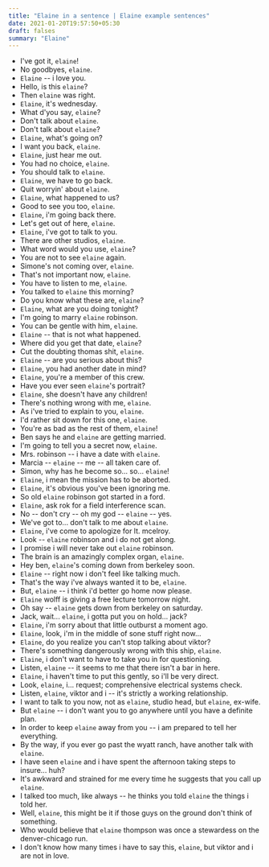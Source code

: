 ```yaml
---
title: "Elaine in a sentence | Elaine example sentences"
date: 2021-01-20T19:57:50+05:30
draft: falses
summary: "Elaine"
---
```

- I've got it, `elaine`!
- No goodbyes, `elaine`.
- `Elaine` -- i love you.
- Hello, is this `elaine`?
- Then `elaine` was right.
- `Elaine`, it's wednesday.
- What d'you say, `elaine`?
- Don't talk about `elaine`.
- Don't talk about `elaine`?
- `Elaine`, what's going on?
- I want you back, `elaine`.
- `Elaine`, just hear me out.
- You had no choice, `elaine`.
- You should talk to `elaine`.
- `Elaine`, we have to go back.
- Quit worryin' about `elaine`.
- `Elaine`, what happened to us?
- Good to see you too, `elaine`.
- `Elaine`, i'm going back there.
- Let's get out of here, `elaine`.
- `Elaine`, i've got to talk to you.
- There are other studios, `elaine`.
- What word would you use, `elaine`?
- You are not to see `elaine` again.
- Simone's not coming over, `elaine`.
- That's not important now, `elaine`.
- You have to listen to me, `elaine`.
- You talked to `elaine` this morning?
- Do you know what these are, `elaine`?
- `Elaine`, what are you doing tonight?
- I'm going to marry `elaine` robinson.
- You can be gentle with him, `elaine`.
- `Elaine` -- that is not what happened.
- Where did you get that date, `elaine`?
- Cut the doubting thomas shit, `elaine`.
- `Elaine` -- are you serious about this?
- `Elaine`, you had another date in mind?
- `Elaine`, you're a member of this crew.
- Have you ever seen `elaine`'s portrait?
- `Elaine`, she doesn't have any children!
- There's nothing wrong with me, `elaine`.
- As i've tried to explain to you, `elaine`.
- I'd rather sit down for this one, `elaine`.
- You're as bad as the rest of them, `elaine`!
- Ben says he and `elaine` are getting married.
- I'm going to tell you a secret now, `elaine`.
- Mrs. robinson -- i have a date with `elaine`.
- Marcia -- `elaine` -- me -- all taken care of.
- Simon, why has he become so... so... `elaine`!
- `Elaine`, i mean the mission has to be aborted.
- `Elaine`, it's obvious you've been ignoring me.
- So old `elaine` robinson got started in a ford.
- `Elaine`, ask rok for a field interference scan.
- No -- don't cry -- oh my god -- `elaine` -- yes.
- We've got to... don't talk to me about `elaine`.
- `Elaine`, i've come to apologize for lt. mcelroy.
- Look -- `elaine` robinson and i do not get along.
- I promise i will never take out `elaine` robinson.
- The brain is an amazingly complex organ, `elaine`.
- Hey ben, `elaine`'s coming down from berkeley soon.
- `Elaine` -- right now i don't feel like talking much.
- That's the way i've always wanted it to be, `elaine`.
- But, `elaine` -- i think i'd better go home now please.
- `Elaine` wolff is giving a free lecture tomorrow night.
- Oh say -- `elaine` gets down from berkeley on saturday.
- Jack, wait... `elaine`, i gotta put you on hold... jack?
- `Elaine`, i'm sorry about that little outburst a moment ago.
- `Elaine`, look, i'm in the middle of sone stuff right now...
- `Elaine`, do you realize you can't stop talking about viktor?
- There's something dangerously wrong with this ship, `elaine`.
- `Elaine`, i don't want to have to take you in for questioning.
- Listen, `elaine` -- it seems to me that there isn't a bar in here.
- `Elaine`, i haven't time to put this gently, so i'll be very direct.
- Look, `elaine`, i... request; comprehensive electrical systems check.
- Listen, `elaine`, viktor and i -- it's strictly a working relationship.
- I want to talk to you now, not as `elaine`, studio head, but `elaine`, ex-wife.
- But `elaine` -- i don't want you to go anywhere until you have a definite plan.
- In order to keep `elaine` away from you -- i am prepared to tell her everything.
- By the way, if you ever go past the wyatt ranch, have another talk with `elaine`.
- I have seen `elaine` and i have spent the afternoon taking steps to insure... huh?
- It's awkward and strained for me every time he suggests that you call up `elaine`.
- I talked too much, like always -- he thinks you told `elaine` the things i told her.
- Well, `elaine`, this might be it if those guys on the ground don't think of something.
- Who would believe that `elaine` thompson was once a stewardess on the denver-chicago run.
- I don't know how many times i have to say this, `elaine`, but viktor and i are not in love.
                 
